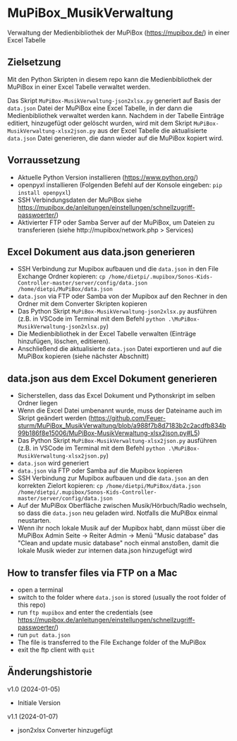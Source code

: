 # MuPiBox_MusikVerwaltung
Verwaltung der Medienbibliothek der MuPiBox (https://mupibox.de/) in einer Excel Tabelle

## Zielsetzung
Mit den Python Skripten in diesem repo kann die Medienbibliothek der MuPiBox in einer Excel Tabelle verwaltet werden.

Das Skript `MuPiBox-MusikVerwaltung-json2xlsx.py` generiert auf Basis der `data.json` Datei der
MuPiBox eine Excel Tabelle, in der dann die Medienbibliothek verwaltet werden kann. Nachdem in der Tabelle
Einträge editiert, hinzugefügt oder gelöscht wurden, wird mit dem Skript `MuPiBox-MusikVerwaltung-xlsx2json.py`
aus der Excel Tabelle die aktualisierte `data.json` Datei generieren, die dann wieder auf die MuPiBox kopiert wird.

## Vorraussetzung
- Aktuelle Python Version installieren (https://www.python.org/)
- openpyxl installieren (Folgenden Befehl auf der Konsole eingeben: ```pip install openpyxl```)
- SSH Verbindungsdaten der MuPiBox siehe https://mupibox.de/anleitungen/einstellungen/schnellzugriff-passwoerter/)
- Aktivierter FTP oder Samba Server auf der MuPiBox, um Dateien zu transferieren (siehe http://mupibox/network.php > Services)

## Excel Dokument aus data.json generieren
- SSH Verbindung zur Mupibox aufbauen und die `data.json` in den File Exchange Ordner kopieren: ```cp /home/dietpi/.mupibox/Sonos-Kids-Controller-master/server/config/data.json /home/dietpi/MuPiBox/data.json```
- `data.json` via FTP oder Samba von der Mupibox auf den Rechner in den Ordner mit dem Converter Skripten kopieren
- Das Python Skript `MuPiBox-MusikVerwaltung-json2xlsx.py` ausführen (z.B. in VSCode im Terminal mit dem Befehl ```python .\MuPiBox-MusikVerwaltung-json2xlsx.py```)
- Die Medienbibliothek in der Excel Tabelle verwalten (Einträge hinzufügen, löschen, editieren).
- Anschließend die aktualisierte `data.json` Datei exportieren und auf die MuPiBox kopieren (siehe nächster Abschnitt)

## data.json aus dem Excel Dokument generieren
- Sicherstellen, dass das Excel Dokument und Pythonskript im selben Ordner liegen
- Wenn die Excel Datei umbenannt wurde, muss der Dateiname auch im Skript geändert werden (https://github.com/Feuer-sturm/MuPiBox_MusikVerwaltung/blob/a988f7b8d7183b2c2acdfb834b99b186f8e15006/MuPiBox-MusikVerwaltung-xlsx2json.py#L5)
- Das Python Skript `MuPiBox-MusikVerwaltung-xlsx2json.py` ausführen (z.B. in VSCode im Terminal mit dem Befehl ```python .\MuPiBox-MusikVerwaltung-xlsx2json.py```)
- `data.json` wird generiert
- `data.json` via FTP oder Samba auf die Mupibox kopieren
- SSH Verbindung zur Mupibox aufbauen und die `data.json` an den korrekten Zielort kopieren: ```cp /home/dietpi/MuPiBox/data.json /home/dietpi/.mupibox/Sonos-Kids-Controller-master/server/config/data.json```
- Auf der MuPiBox Oberfläche zwischen Musik/Hörbuch/Radio wechseln, so dass die `data.json` neu geladen wird. Notfalls die MuPiBox einmal neustarten.
- Wenn ihr noch lokale Musik auf der Mupibox habt, dann müsst über die MuPiBox Admin Seite -> Reiter Admin -> Menü "Music database" das "Clean and update music database" noch einmal anstoßen, damit die lokale Musik wieder zur internen data.json hinzugefügt wird

## How to transfer files via FTP on a Mac
- open a terminal
- switch to the folder where `data.json` is stored (usually the root folder of this repo)
- run `ftp mupibox` and enter the credentials (see https://mupibox.de/anleitungen/einstellungen/schnellzugriff-passwoerter/)
- run `put data.json`
- The file is transferred to the File Exchange folder of the MuPiBox
- exit the ftp client with `quit`

## Änderungshistorie
v1.0 (2024-01-05)
- Initiale Version

v1.1 (2024-01-07)
- json2xlsx Converter hinzugefügt
